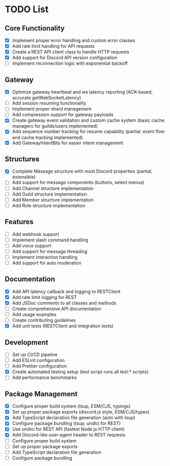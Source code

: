 # TODO List

## Core Functionality

- [x] Implement proper error handling and custom error classes
- [x] Add rate limit handling for API requests
- [x] Create a REST API client class to handle HTTP requests
- [x] Add support for Discord API version configuration
- [ ] Implement reconnection logic with exponential backoff

## Gateway

- [x] Optimize gateway heartbeat and ws latency reporting (ACK-based, accurate getWebSocketLatency)
- [ ] Add session resuming functionality
- [ ] Implement proper shard management
- [ ] Add compression support for gateway payloads
- [x] Create gateway event validation and custom cache system (basic cache managers for guilds/users implemented)
- [x] Add sequence number tracking for resume capability (partial: event flow and cache tracking implemented)
- [x] Add GatewayIntentBits for easier intent management

## Structures

- [x] Complete Message structure with most Discord properties (partial, extensible)
- [ ] Add support for message components (buttons, select menus)
- [ ] Add Channel structure implementation
- [ ] Add Guild structure implementation
- [ ] Add Member structure implementation
- [ ] Add Role structure implementation

## Features

- [ ] Add webhook support
- [ ] Implement slash command handling
- [ ] Add voice support
- [ ] Add support for message threading
- [ ] Implement interaction handling
- [ ] Add support for auto moderation

## Documentation

- [x] Add API latency callback and logging to RESTClient
- [x] Add rate limit logging for REST
- [x] Add JSDoc comments to all classes and methods
- [ ] Create comprehensive API documentation
- [ ] Add usage examples
- [ ] Create contributing guidelines
- [x] Add unit tests (RESTClient and integration tests)

## Development

- [ ] Set up CI/CD pipeline
- [ ] Add ESLint configuration
- [ ] Add Prettier configuration
- [x] Create automated testing setup (test script runs all test:\* scripts)
- [ ] Add performance benchmarks

## Package Management

- [x] Configure proper build system (tsup, ESM/CJS, typings)
- [x] Set up proper package exports (discord.js style, ESM/CJS/types)
- [x] Add TypeScript declaration file generation (auto with tsup)
- [x] Configure package bundling (tsup, undici for REST)
- [x] Use undici for REST API (fastest Node.js HTTP client)
- [x] Add Discord-like user-agent header to REST requests
- [ ] Configure proper build system
- [ ] Set up proper package exports
- [ ] Add TypeScript declaration file generation
- [ ] Configure package bundling
